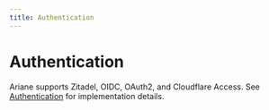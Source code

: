 ```yaml
---
title: Authentication
---
```


# Authentication

Ariane supports Zitadel, OIDC, OAuth2, and Cloudflare Access. See [Authentication](../../../site/src/lib/auth/) for implementation details.
